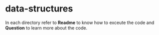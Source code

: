 # data-structures

In each directory refer to **Readme** to know how to exceute the code and **Question** to learn more about the code.
